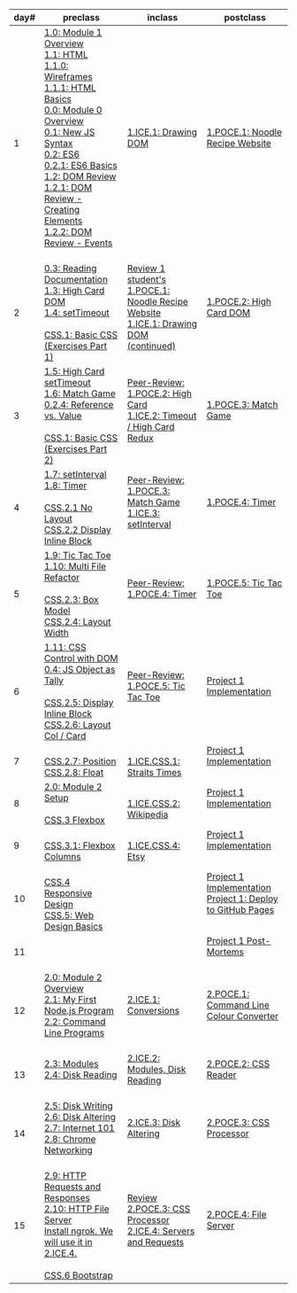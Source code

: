 |day#|preclass|inclass|postclass|
| --- | --- | --- | --- |
|1|[1.0: Module 1 Overview](Module1/day2/preclass/1.0-module-1-overview.md)<br>[1.1: HTML](Module1/day2/preclass/1.1-html.md)<br>[1.1.0: Wireframes](Module1/day2/preclass/1.1.0-wireframes.md)<br>[1.1.1: HTML Basics](Module1/day2/preclass/1.1.1-basic-html.md)<br>[0.0: Module 0 Overview](Module1/day2/preclass/0.0-module-0-overview.md)<br>[0.1: New JS Syntax](Module1/day2/preclass/0.1-new-js-syntax.md)<br>[0.2: ES6](Module1/day2/preclass/0.2-es6.md)<br>[0.2.1: ES6 Basics](Module1/day2/preclass/0.2.1-es6-basics.md)<br>[1.2: DOM Review](Module1/day2/preclass/1.2-dom-review.md)<br>[1.2.1: DOM Review - Creating Elements](Module1/day2/preclass/1.2.1-creating-elements.md)<br>[1.2.2: DOM Review - Events](Module1/day2/preclass/1.2.2-events.md)<br><br>|[1.ICE.1: Drawing DOM](Module1/day2/inclass/1.ice.1-drawing-dom.md)<br><br>|[1.POCE.1: Noodle Recipe Website](Module1/day2/postclass/1.poce.1-noodles.md)<br><br>|
|2|[0.3: Reading Documentation](Module1/day3/preclass/0.3-reading-documentation.md)<br>[1.3: High Card DOM](Module1/day3/preclass/1.3-high-card-dom.md)<br>[1.4: setTimeout](Module1/day3/preclass/1.4-settimeout.md)<br><br>[CSS.1: Basic CSS (Exercises Part 1)](Module1/day3/preclass/css-1-basic-css.md)<br>|[Review 1 student's 1.POCE.1: Noodle Recipe Website](Module1/day3/inclass/1.poce.1-noodles.md)<br>[1.ICE.1: Drawing DOM (continued)](Module1/day3/inclass/1.ice.1-drawing-dom.md)<br><br>|[1.POCE.2: High Card DOM](Module1/day3/postclass/1.poce.2-high-card-dom.md)<br><br>|
|3|[1.5: High Card setTimeout](Module1/day4/preclass/1.5-high-card-settimeout.md)<br>[1.6: Match Game](Module1/day4/preclass/1.6-match-game.md)<br>[0.2.4: Reference vs. Value](Module1/day4/preclass/0.2.4-reference-vs.-value.md)<br><br>[CSS.1: Basic CSS (Exercises Part 2)](Module1/day4/preclass/css-1-basic-css.md)<br>|[Peer-Review: 1.POCE.2: High Card](Module1/day4/inclass/course-methodology.md)<br>[1.ICE.2: Timeout / High Card Redux](Module1/day4/inclass/1.ice.2-high-card-redux.md)<br><br>|[1.POCE.3: Match Game](Module1/day4/postclass/1.poce.3-match-game.md)<br><br>|
|4|[1.7: setInterval](Module1/day5/preclass/1.7-setinterval.md)<br>[1.8: Timer](Module1/day5/preclass/1.8-timer.md)<br><br>[CSS.2.1 No Layout](Module1/day5/preclass/css.2.1-no-layout.md)<br>[CSS.2.2 Display Inline Block](Module1/day5/preclass/css.2.2-display-inline-and-block.md)<br>|[Peer-Review: 1.POCE.3: Match Game](Module1/day5/inclass/course-methodology.md)<br>[1.ICE.3: setInterval](Module1/day5/inclass/1.ice.3-setinterval.md)<br><br>|[1.POCE.4: Timer](Module1/day5/postclass/1.poce.4-timer.md)<br><br>|
|5|[1.9: Tic Tac Toe](Module1/day6/preclass/1.9-tic-tac-toe.md)<br>[1.10: Multi File Refactor](Module1/day6/preclass/1.10-multi-file-refactor.md)<br><br>[CSS.2.3: Box Model](Module1/day6/preclass/css.2.3-box-model.md)<br>[CSS.2.4: Layout Width](Module1/day6/preclass/css.2.4-layout-fixed-width-and-max-width.md)<br>|[Peer-Review: 1.POCE.4: Timer](Module1/day6/inclass/course-methodology.md)<br><br>|[1.POCE.5: Tic Tac Toe](Module1/day6/postclass/1.poce.5-tic-tac-toe.md)<br><br>|
|6|[1.11: CSS Control with DOM](Module1/day7/preclass/1.11-css-control-with-dom.md)<br>[0.4: JS Object as Tally](Module1/day7/preclass/0.4-js-object-as-tally.md)<br><br>[CSS.2.5: Display Inline Block](Module1/day7/preclass/css.2.5-display-inline-block.md)<br>[CSS.2.6: Layout Col / Card](Module1/day7/preclass/css.2.6-layout-columns-and-cards.md)<br>|[Peer-Review: 1.POCE.5: Tic Tac Toe](Module1/day7/inclass/course-methodology.md)<br><br>|[Project 1 Implementation](Module1/day7/postclass/project-1-video-poker.md)<br><br>|
|7|<br>[CSS.2.7: Position](Module1/day8/preclass/css.2.7-position.md)<br>[CSS.2.8: Float](Module1/day8/preclass/css.2.8-float.md)<br>|<br>[1.ICE.CSS.1: Straits Times](Module1/day8/inclass/1.ice.css.1-straits-times-css.md)<br>|[Project 1 Implementation](Module1/day8/postclass/project-1-video-poker.md)<br><br>|
|8|[2.0: Module 2 Setup](Module1/day9/preclass/2.0-module-2-overview.md)<br><br>[CSS.3 Flexbox](Module1/day9/preclass/css.3-flexbox.md)<br>|<br>[1.ICE.CSS.2: Wikipedia](Module1/day9/inclass/1.ice.css.2-css-practice-6-wikipedia.md)<br>|[Project 1 Implementation](Module1/day9/postclass/project-1-video-poker.md)<br><br>|
|9|<br>[CSS.3.1: Flexbox Columns](Module1/day10/preclass/css.3.1-flexbox-layout.md)<br>|<br>[1.ICE.CSS.4: Etsy](Module1/day10/inclass/1.ice.css.4-etsy-css.md)<br>|[Project 1 Implementation](Module1/day10/postclass/project-1-video-poker.md)<br><br>|
|10|<br>[CSS.4 Responsive Design](Module1/day11/preclass/css.4-responsive-design.md)<br>[CSS.5: Web Design Basics](Module1/day11/preclass/css.5-web-design-basics.md)<br>|<br>|[Project 1 Implementation](Module1/day11/postclass/project-1-video-poker.md)<br>[Project 1: Deploy to GitHub Pages](Module1/day11/postclass/12.3-deployment.md)<br><br>|
|11|<br>|<br>|[Project 1 Post-Mortems](Module1/day12/postclass/course-methodology.md)<br><br>|
|12|[2.0: Module 2 Overview](Module1/day13/preclass/2.0-module-2-overview.md)<br>[2.1: My First Node.js Program](Module1/day13/preclass/2.1-my-first-node-program.md)<br>[2.2: Command Line Programs](Module1/day13/preclass/2.2-command-line-programs.md)<br><br>|[2.ICE.1: Conversions](Module1/day13/inclass/2.ice.1-conversions.md)<br><br>|[2.POCE.1: Command Line Colour Converter](Module1/day13/postclass/2.poce.1-command-line-colour-converter.md)<br><br>|
|13|[2.3: Modules](Module1/day14/preclass/2.3-modules.md)<br>[2.4: Disk Reading](Module1/day14/preclass/2.4-disk-reading.md)<br><br>|[2.ICE.2: Modules, Disk Reading](Module1/day14/inclass/2.ice.2-modules-disk-reading.md)<br><br>|[2.POCE.2: CSS Reader](Module1/day14/postclass/2.poce.2-css-reader.md)<br><br>|
|14|[2.5: Disk Writing](Module1/day15/preclass/2.5-disk-writing.md)<br>[2.6: Disk Altering](Module1/day15/preclass/2.6-disk-altering.md)<br>[2.7: Internet 101](Module1/day15/preclass/2.7-internet-101.md)<br>[2.8: Chrome Networking](Module1/day15/preclass/2.8-chrome-networking.md)<br><br>|[2.ICE.3: Disk Altering](Module1/day15/inclass/2.ice.3-disk-altering.md)<br><br>|[2.POCE.3: CSS Processor](Module1/day15/postclass/2.poce.3-css-processor.md)<br><br>|
|15|[2.9: HTTP Requests and Responses](Module1/day16/preclass/2.9-http.md)<br>[2.10: HTTP File Server](Module1/day16/preclass/2.10-http-file-server.md)<br>[Install ngrok. We will use it in 2.ICE.4.](Module1/day16/preclass/2.0-module-2-overview.md)<br><br>[CSS.6 Bootstrap](Module1/day16/preclass/css.6-bootstrap.md)<br>|[Review 2.POCE.3: CSS Processor](Module1/day16/inclass/course-methodology.md)<br>[2.ICE.4: Servers and Requests](Module1/day16/inclass/2.ice.4-servers-and-requests.md)<br><br>|[2.POCE.4: File Server](Module1/day16/postclass/2.poce.4-file-server.md)<br><br>|

